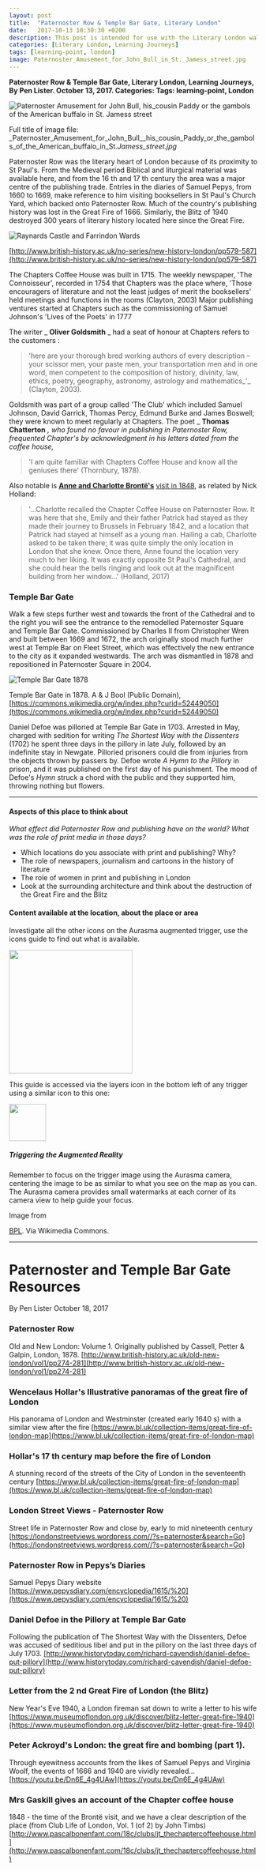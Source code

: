 ```yaml
---
layout: post
title:  "Paternoster Row & Temple Bar Gate, Literary London"
date:   2017-10-13 10:30:30 +0200
description: This post is intended for use with the Literary London walking tour and smart learning activities and was originally only available via the Aurasma AR trigger.
categories: [Literary London, Learning Journeys]
tags: [learning-point, london]
image: Paternoster_Amusement_for_John_Bull_in_St._Jamess_street.jpg
---
```


**Paternoster Row & Temple Bar Gate, Literary London, Learning Journeys, By Pen Lister. October 13, 2017. Categories: Tags: learning-point, London**


![Paternoster Amusement for John Bull, his_cousin Paddy or the gambols of the American buffalo in St. Jamess street]({{site.baseurl}}/assets/images/Paternoster_Amusement_for_John_Bull_in_St._Jamess_street.jpg)

Full title of image file: _Paternoster_Amusement_for_John_Bull__his_cousin_Paddy_or_the_gambols_of_the_American_buffalo_in_St._Jamess_street.jpg_

Paternoster Row was the literary heart of London because of its proximity to St Paul's. From the Medieval period Biblical and liturgical material was available here, and from the 16 th and 17 th century the area was a major centre of the publishing trade. Entries in the diaries of Samuel Pepys, from 1660 to 1669, make reference to him visiting booksellers in St Paul's Church Yard, which backed onto Paternoster Row. Much of the country's publishing history was lost in the Great Fire of 1666. Similarly, the Blitz of 1940 destroyed 300 years of literary history located here since the Great Fire.


![Raynards Castle and Farrindon Wards]({{site.baseurl}}/assets/images/old-map-farringdown-fig14.gif)

[http://www.british-history.ac.uk/no-series/new-history-london/pp579-587](http://www.british-history.ac.uk/no-series/new-history-london/pp579-587)

The Chapters Coffee House was built in 1715. The weekly newspaper, 'The Connoisseur', recorded in 1754 that Chapters was the place where, 'Those encouragers of literature and not the least judges of merit the booksellers' held meetings and functions in the rooms (Clayton, 2003) Major publishing ventures started at Chapters such as the commissioning of Samuel Johnson's 'Lives of the Poets' in 1777

The writer _ **Oliver Goldsmith** _ had a seat of honour at Chapters refers to the customers :

> 'here are your thorough bred working authors of every description – your scissor men, your paste men, your transportation men and in one word, men competent to the composition of history, divinity, law, ethics, poetry, geography, astronomy, astrology and mathematics_'_ (Clayton, 2003).

Goldsmith was part of a group called 'The Club' which included Samuel Johnson, David Garrick, Thomas Percy, Edmund Burke and James Boswell; they were known to meet regularly at Chapters. The poet _ **Thomas Chatterton** _, who found no favour in publishing in Paternoster Row, frequented Chapter's by acknowledgment in his letters dated from the coffee house,_

> 'I am quite familiar with Chapters Coffee House and know all the geniuses there' (Thornbury, 1878).

Also notable is [**Anne and Charlotte Brontë's**](http://www.annebronte.org/2017/03/23/the-chapter-coffee-house-anne-bronte-in-london/) [visit in 1848](http://www.annebronte.org/2017/03/23/the-chapter-coffee-house-anne-bronte-in-london/), as related by Nick Holland:

> '…Charlotte recalled the Chapter Coffee House on Paternoster Row. It was here that she, Emily and their father Patrick had stayed as they made their journey to Brussels in February 1842, and a location that Patrick had stayed at himself as a young man. Hailing a cab, Charlotte asked to be taken there; it was quite simply the only location in London that she knew. Once there, Anne found the location very much to her liking. It was exactly opposite St Paul's Cathedral, and she could hear the bells ringing and look out at the magnificent building from her window…' (Holland, 2017)

### **Temple Bar Gate**

Walk a few steps further west and towards the front of the Cathedral and to the right you will see the entrance to the remodelled Paternoster Square and Temple Bar Gate. Commissioned by Charles II from Christopher Wren and built between 1669 and 1672, the arch originally stood much further west at Temple Bar on Fleet Street, which was effectively the new entrance to the city as it expanded westwards. The arch was dismantled in 1878 and repositioned in Paternoster Square in 2004.

![Temple Bar Gate 1878]({{site.baseurl}}/assets/images/Temple_Bar_London_1878-768x967.jpg)

Temple Bar Gate in 1878. A & J Bool (Public Domain), [https://commons.wikimedia.org/w/index.php?curid=52449050](https://commons.wikimedia.org/w/index.php?curid=52449050)


Daniel Defoe was pilloried at Temple Bar Gate in 1703. Arrested in May, charged with sedition for writing _The Shortest Way with the Dissenters_ (1702) he spent three days in the pillory in late July, followed by an indefinite stay in Newgate. Pilloried prisoners could die from injuries from the objects thrown by passers by. Defoe wrote _A Hymn to the Pillory_ in prison, and it was published on the first day of his punishment. The mood of Defoe's _Hymn_ struck a chord with the public and they supported him, throwing nothing but flowers.

---

#### **Aspects of this place to think about**

_What effect did Paternoster Row and publishing have on the world? What was the role of print media in those days?_

- Which locations do you associate with print and publishing? Why?
- The role of newspapers, journalism and cartoons in the history of literature
- The role of women in print and publishing in London
- Look at the surrounding architecture and think about the destruction of the Great Fire and the Blitz

#### **Content available at the location, about the place or area**

Investigate all the other icons on the Aurasma augmented trigger, use the icons guide to find out what is available.

<img src="{{site.baseurl}}/assets/images/icons-messagesA.png" width="250" height="auto">


This guide is accessed via the layers icon in the bottom left of any trigger using a similar icon to this one:

<img src="{{site.baseurl}}/assets/images/1287510-512-crimson.png" width="75" height="auto">

##### **Triggering the Augmented Reality**

Remember to focus on the trigger image using the Aurasma camera, centering the image to be as similar to what you see on the map as you can. The Aurasma camera provides small watermarks at each corner of its camera view to help guide your focus.

Image from 

[BPL](https://commons.wikimedia.org/wiki/File%3AAmusement_for_John_Bull_%26_his_cousin_Paddy%2C_or%2C_the_gambols_of_the_American_buffalo_in_St._Jamess_street.jpg). Via Wikimedia Commons.

---

# Paternoster and Temple Bar Gate Resources

By Pen Lister October 18, 2017 

### Paternoster Row
Old and New London: Volume 1. Originally published by Cassell, Petter & Galpin, London, 1878.
[http://www.british-history.ac.uk/old-new-london/vol1/pp274-281](http://www.british-history.ac.uk/old-new-london/vol1/pp274-281)
### Wencelaus Hollar's Illustrative panoramas of the great fire of London
His panorama of London and Westminster (created early 1640 s) with a similar view after the fire
[https://www.bl.uk/collection-items/great-fire-of-london-map](https://www.bl.uk/collection-items/great-fire-of-london-map)
### Hollar's 17 th century map before the fire of London
A stunning record of the streets of the City of London in the seventeenth century
[https://www.bl.uk/collection-items/great-fire-of-london-map](https://www.bl.uk/collection-items/great-fire-of-london-map)
### London Street Views - Paternoster Row
Street life in Paternoster Row and close by, early to mid nineteenth century
[https://londonstreetviews.wordpress.com//?s=paternoster&search=Go](https://londonstreetviews.wordpress.com//?s=paternoster&search=Go)
### Paternoster Row in Pepys’s Diaries
Samuel Pepys Diary website
[https://www.pepysdiary.com/encyclopedia/1615/%20](https://www.pepysdiary.com/encyclopedia/1615/%20)
### Daniel Defoe in the Pillory at Temple Bar Gate
Following the publication of The Shortest Way with the Dissenters, Defoe was accused of seditious libel and put in the pillory on the last three days of July 1703.
[http://www.historytoday.com/richard-cavendish/daniel-defoe-put-pillory](http://www.historytoday.com/richard-cavendish/daniel-defoe-put-pillory)
### Letter from the 2 nd Great Fire of London (the Blitz)
New Year's Eve 1940, a London fireman sat down to write a letter to his wife
[https://www.museumoflondon.org.uk/discover/blitz-letter-great-fire-1940](https://www.museumoflondon.org.uk/discover/blitz-letter-great-fire-1940)
### Peter Ackroyd's London: the great fire and bombing (part 1).
Through eyewitness accounts from the likes of Samuel Pepys and Virginia Woolf, the events of 1666 and 1940 are vividly revealed...
[https://youtu.be/Dn6E_4g4UAw](https://youtu.be/Dn6E_4g4UAw)

### Mrs Gaskill gives an account of the Chapter coffee house
1848 - the time of the Brontë visit, and we have a clear description of the place (from Club Life of London, Vol. 1 (of 2) by John Timbs)
[http://www.pascalbonenfant.com/18c/clubs/jt_thechaptercoffeehouse.html](http://www.pascalbonenfant.com/18c/clubs/jt_thechaptercoffeehouse.html)


